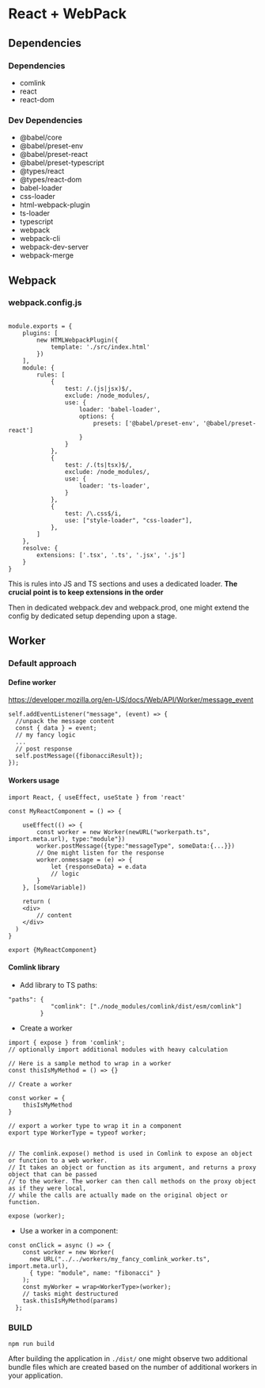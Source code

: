 # React + WebPack

## Dependencies
### Dependencies
* comlink
* react
* react-dom

### Dev Dependencies
* @babel/core
* @babel/preset-env
* @babel/preset-react
* @babel/preset-typescript
* @types/react
* @types/react-dom
* babel-loader
* css-loader
* html-webpack-plugin
* ts-loader
* typescript
* webpack
* webpack-cli
* webpack-dev-server
* webpack-merge

## Webpack
### webpack.config.js

```const HTMLWebpackPlugin = require('html-webpack-plugin');

module.exports = {
    plugins: [
        new HTMLWebpackPlugin({
            template: './src/index.html'
        })
    ],
    module: {
        rules: [
            {
                test: /.(js|jsx)$/,
                exclude: /node_modules/,
                use: {
                    loader: 'babel-loader',
                    options: {
                        presets: ['@babel/preset-env', '@babel/preset-react']
                    }
                }
            },
            {
                test: /.(ts|tsx)$/,
                exclude: /node_modules/,
                use: {
                    loader: 'ts-loader',
                }
            },
            {
                test: /\.css$/i,
                use: ["style-loader", "css-loader"],
            },
        ]
    },
    resolve: {
        extensions: ['.tsx', '.ts', '.jsx', '.js']
    }
}
```
This is rules into JS and TS sections and uses a dedicated loader.
<b>The crucial point is to keep extensions in the order</b>

Then in dedicated webpack.dev and webpack.prod, one might extend the config by dedicated setup depending upon a stage.



## Worker
### Default approach
#### Define worker
https://developer.mozilla.org/en-US/docs/Web/API/Worker/message_event

```
self.addEventListener("message", (event) => {
  //unpack the message content
  const { data } = event;
  // my fancy logic
  ...
  // post response
  self.postMessage({fibonacciResult});
});
```

#### Workers usage

```
import React, { useEffect, useState } from 'react'

const MyReactComponent = () => {
  
    useEffect(() => {
        const worker = new Worker(newURL("workerpath.ts", import.meta.url), type:"module"})
        worker.postMessage({type:"messageType", someData:{...}})
        // One might listen for the response
        worker.onmessage = (e) => {
            let {responseData} = e.data
            // logic
        }
    }, [someVariable])
  
    return (
    <div>
        // content
    </div>
  )
}

export {MyReactComponent}

```

#### Comlink library

* Add library to TS paths:
```
"paths": {
            "comlink": ["./node_modules/comlink/dist/esm/comlink"]
         }
```

* Create a worker
```
import { expose } from 'comlink';
// optionally import additional modules with heavy calculation

// Here is a sample method to wrap in a worker
const thisIsMyMethod = () => {}

// Create a worker

const worker = {
    thisIsMyMethod
}

// export a worker type to wrap it in a component
export type WorkerType = typeof worker;


// The comlink.expose() method is used in Comlink to expose an object or function to a web worker.
// It takes an object or function as its argument, and returns a proxy object that can be passed 
// to the worker. The worker can then call methods on the proxy object as if they were local, 
// while the calls are actually made on the original object or function.

expose (worker);
```

* Use a worker in a component:

```
const onClick = async () => {
    const worker = new Worker(
      new URL("../../workers/my_fancy_comlink_worker.ts", import.meta.url),
      { type: "module", name: "fibonacci" }
    );
    const myWorker = wrap<WorkerType>(worker);
    // tasks might destructured
    task.thisIsMyMethod(params)
  };

```

### BUILD

`npm run build`

After building the application in `./dist/` one might observe two additional bundle files which are created based on the number of additional workers in your application.
